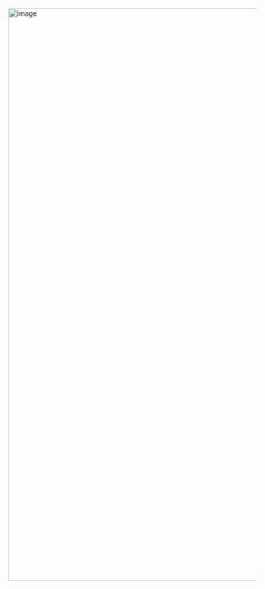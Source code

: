 <img width="1161" alt="image" src="https://github.com/user-attachments/assets/1076ec7a-b36b-4f33-ad9a-5f6131cf2402" />
